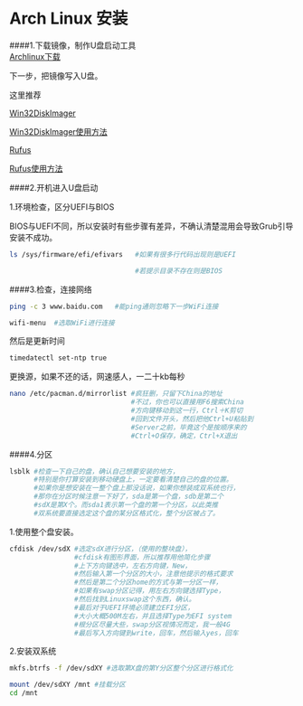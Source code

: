 Arch Linux 安装  
===   
####1.下载镜像，制作U盘启动工具  
[Archlinux下载](https://www.archlinux.org/download/)  

下一步，把镜像写入U盘。  

这里推荐  

[Win32DiskImager](https://sourceforge.net/projects/win32diskimager/)   

[Win32DiskImager使用方法](https://jingyan.baidu.com/article/e5c39bf5eaf13639d7603385.html)  

[Rufus](http://rufus.ie/)  

[Rufus使用方法](https://jingyan.baidu.com/article/0a52e3f48ad2b8bf62ed7236.html)  

####2.开机进入U盘启动  

1.环境检查，区分UEFI与BIOS  

BIOS与UEFI不同，所以安装时有些步骤有差异，不确认清楚混用会导致Grub引导安装不成功。  

```bash
ls /sys/firmware/efi/efivars   #如果有很多行代码出现则是UEFI  

                               #若提示目录不存在则是BIOS   

```
####3.检查，连接网络
```bash
ping -c 3 www.baidu.com   #能ping通则忽略下一步WiFi连接  

```
```bash
wifi-menu  #选取WiFi进行连接  

```
然后是更新时间  

```bash
timedatectl set-ntp true
```
更换源，如果不还的话，网速感人，一二十kb每秒
```bash
nano /etc/pacman.d/mirrorlist #疯狂删，只留下China的地址
                              #不过，你也可以直接用F6搜索China
                              #方向键移动到这一行，Ctrl＋K剪切
                              #回到文件开头，然后把他Ctrl+U粘贴到
                              #Server之前，毕竟这个是按顺序来的
                              #Ctrl+O保存，确定，Ctrl+X退出
```
####4.分区
```bash
lsblk #检查一下自己的盘，确认自己想要安装的地方，
      #特别是你打算安装到移动硬盘上，一定要看清楚自己的盘的位置。
      #如果你是想安装在一整个盘上那没话说，如果你想装成双系统也行，
      #那你在分区时候注意一下好了，sda是第一个盘，sdb是第二个
      #sdX是第X个。而sda1表示第一个盘的第一个分区，以此类推
      #双系统要直接选定这个盘的某分区格式化，整个分区被占了。
```  
1.使用整个盘安装。  

```bash
cfdisk /dev/sdX #选定sdX进行分区，（使用的整块盘），
                #cfdisk有图形界面，所以推荐用他简化步骤
                #上下方向键选中，左右方向键，New，
                #然后输入第一个分区的大小，注意他提示的格式要求
                #然后是第二个分区home的方式与第一分区一样，
                #如果有swap分区记得，用左右方向键选择Type，
                #然后找到Linuxswap这个东西，确认。
                #最后对于UEFI环境必须建立EFI分区，
                #大小大概500M左右，并且选择Type为EFI system
                #根分区尽量大些，swap分区视情况而定，我一般4G
                #最后写入方向键到write，回车，然后输入yes，回车
```  
2.安装双系统  

```bash  
mkfs.btrfs -f /dev/sdXY #选取第X盘的第Y分区整个分区进行格式化

mount /dev/sdXY /mnt #挂载分区  
cd /mnt  

```
      





